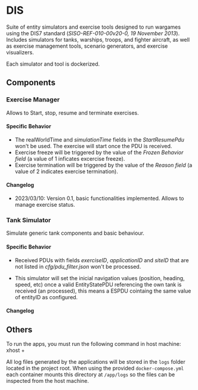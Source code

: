 # DIS

Suite of entity simulators and exercise tools designed to run wargames using the DIS7 standard (*SISO-REF-010-00v20-0, 19 November 2013*). Includes simulators for tanks, warships, troops, and fighter aircraft, as well as exercise management tools, scenario generators, and exercise visualizers.

Each simulator and tool is dockerized.

## Components

### Exercise Manager

Allows to Start, stop, resume and terminate exercises.

#### Specific Behavior

- The realWorldTime and *simulationTime* fields in the *StartResumePdu* won't be used. The exercise will start once the PDU is received.
- Exercise freeze will be triggered by the value of the *Frozen Behavior field* (a value of 1 inficates excercise freeze).
- Exercise termination will be triggered by the value of the *Reason field* (a value of 2 indicates exercise termination).

#### Changelog

- 2023/03/10: Version 0.1, basic functionalities implemented. Allows to manage exercise status.


### Tank Simulator

Simulate generic tank components and basic behaviour.

#### Specific Behavior

- Received PDUs with fields *exerciseID*, *applicationID* and *siteID* that are not listed in *cfg/pdu_filter.json* won't be processed.
  
- This simulator will set the inicial navigation values (position, heading, speed, etc) once a valid EntityStatePDU referencing the own tank is received (an processed), this means a ESPDU cointaing the same value of entityID as configured.

#### Changelog


## Others

To run the apps, you must run the following command in host machine:
xhost +

All log files generated by the applications will be stored in the `logs` folder
located in the project root. When using the provided `docker-compose.yml` each
container mounts this directory at `/app/logs` so the files can be inspected
from the host machine.

